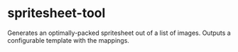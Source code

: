 # spritesheet-tool
Generates an optimally-packed spritesheet out of a list of images. Outputs a configurable template with the mappings.

